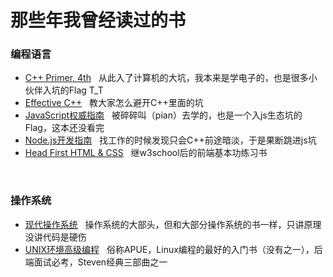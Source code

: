 <h1>那些年我曾经读过的书</h1>

<h3>编程语言</h3>
<ul>
<li><a href = "https://book.douban.com/subject/1767741/">C++ Primer, 4th</a>&nbsp&nbsp 从此入了计算机的大坑，我本来是学电子的，也是很多小伙伴入坑的Flag T_T</li>
<li><a href = https://book.douban.com/subject/1842426/">Effective C++</a>&nbsp&nbsp
教大家怎么避开C++里面的坑</li>
<li><a href = "https://book.douban.com/subject/1232061/">JavaScript权威指南</a>&nbsp&nbsp  被碎碎叫（pian）去学的，也是一个入js生态坑的Flag，这本还没看完</li>
<li><a href = "https://book.douban.com/subject/10789820/">Node.js开发指南</a>&nbsp&nbsp 找工作的时候发现只会C++前途暗淡，于是果断跳进js坑</li>
<li><a href = "https://book.douban.com/subject/3840201/">Head First HTML & CSS</a>&nbsp&nbsp
继w3school后的前端基本功练习书</li>
</ul>

<br/>

<h3>操作系统</h3>
<ul>
<li><a href = "https://book.douban.com/subject/1390650/">现代操作系统</a>&nbsp&nbsp
操作系统的大部头，但和大部分操作系统的书一样，只讲原理没讲代码是硬伤</li>
<li><a href = "https://book.douban.com/subject/1788421/">UNIX环境高级编程</a>&nbsp&nbsp
俗称APUE，Linux编程的最好的入门书（没有之一），后端面试必考，Steven经典三部曲之一</li>
</ul>

